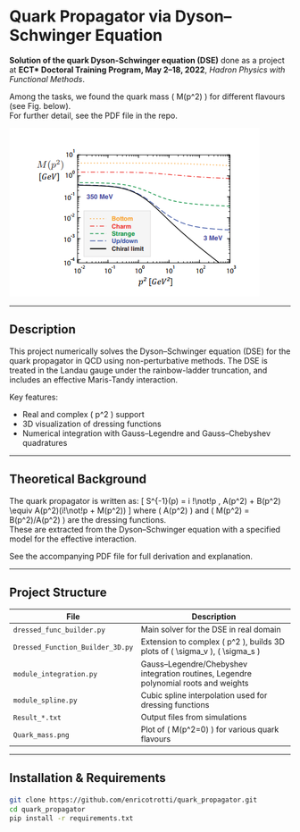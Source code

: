# Quark Propagator via Dyson–Schwinger Equation

**Solution of the quark Dyson-Schwinger equation (DSE)** done as a project at **ECT\* Doctoral Training Program, May 2–18, 2022**, *Hadron Physics with Functional Methods*.

Among the tasks, we found the quark mass \( M(p^2) \) for different flavours (see Fig. below).  
For further detail, see the PDF file in the repo.

![Quark mass function for different flavors](./Quark_mass.png)

---

## Description

This project numerically solves the Dyson–Schwinger equation (DSE) for the quark propagator in QCD using non-perturbative methods. The DSE is treated in the Landau gauge under the rainbow-ladder truncation, and includes an effective Maris-Tandy interaction.

Key features:
- Real and complex \( p^2 \) support
- 3D visualization of dressing functions
- Numerical integration with Gauss–Legendre and Gauss–Chebyshev quadratures

---

## Theoretical Background

The quark propagator is written as:
\[
S^{-1}(p) = i \!\not\!p \, A(p^2) + B(p^2) \equiv A(p^2)(i\!\not\!p + M(p^2))
\]
where \( A(p^2) \) and \( M(p^2) = B(p^2)/A(p^2) \) are the dressing functions.  
These are extracted from the Dyson–Schwinger equation with a specified model for the effective interaction.

See the accompanying PDF file for full derivation and explanation.

---

## Project Structure

| File | Description |
|------|-------------|
| `dressed_func_builder.py` | Main solver for the DSE in real domain |
| `Dressed_Function_Builder_3D.py` | Extension to complex \( p^2 \), builds 3D plots of \( \sigma_v \), \( \sigma_s \) |
| `module_integration.py` | Gauss–Legendre/Chebyshev integration routines, Legendre polynomial roots and weights |
| `module_spline.py` | Cubic spline interpolation used for dressing functions |
| `Result_*.txt` | Output files from simulations |
| `Quark_mass.png` | Plot of \( M(p^2=0) \) for various quark flavours |

---

## Installation & Requirements

```bash
git clone https://github.com/enricotrotti/quark_propagator.git
cd quark_propagator
pip install -r requirements.txt
